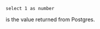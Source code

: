 ```test_query
select 1 as number
```

<Value data={data.test_query}/> is the value returned from Postgres.
